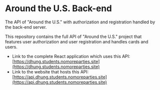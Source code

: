 # Around the U.S. Back-end
The API of "Around the U.S." with authorization and registration handled by the back-end server.

This repository contains the full API of "Around the U.S." project that features user authorization and user registration and handles cards and users.
* Link to the complete React application which uses this API:  
[https://dhung.students.nomoreparties.site](https://dhung.students.nomoreparties.site)
* Link to the website that hosts this API:  
[https://api.dhung.students.nomoreparties.site](https://api.dhung.students.nomoreparties.site)
